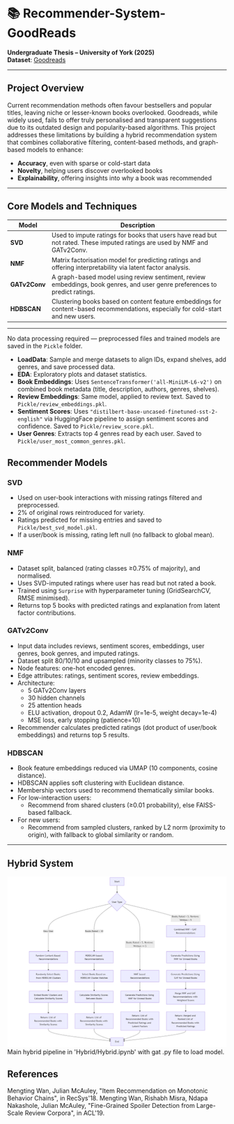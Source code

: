 # 📚 Recommender-System-GoodReads  
**Undergraduate Thesis – University of York (2025)**  
**Dataset**: [Goodreads](https://mengtingwan.github.io/data/goodreads.html#datasets)

---

## Project Overview  
Current recommendation methods often favour bestsellers and popular titles, leaving niche or lesser-known books overlooked. Goodreads, while widely used, fails to offer truly personalised and transparent suggestions due to its outdated design and popularity-based algorithms. This project addresses these limitations by building a hybrid recommendation system that combines collaborative filtering, content-based methods, and graph-based models to enhance:  
- **Accuracy**, even with sparse or cold-start data  
- **Novelty**, helping users discover overlooked books  
- **Explainability**, offering insights into why a book was recommended  

---
## Core Models and Techniques  

| Model        | Description |
|-------------|-------------|
| **SVD**      | Used to impute ratings for books that users have read but not rated. These imputed ratings are used by NMF and GATv2Conv. |
| **NMF**      | Matrix factorisation model for predicting ratings and offering interpretability via latent factor analysis. |
| **GATv2Conv**| A graph-based model using review sentiment, review embeddings, book genres, and user genre preferences to predict ratings. |
| **HDBSCAN**  | Clustering books based on content feature embeddings for content-based recommendations, especially for cold-start and new users. |

---
No data processing required — preprocessed files and trained models are saved in the `Pickle` folder.  

- **LoadData**: Sample and merge datasets to align IDs, expand shelves, add genres, and save processed data.  
- **EDA**: Exploratory plots and dataset statistics.
- **Book Embeddings**: Uses `SentenceTransformer('all-MiniLM-L6-v2')` on combined book metadata (title, description, authors, genres, shelves).  
- **Review Embeddings**: Same model, applied to review text. Saved to `Pickle/review_embeddings.pkl`.  
- **Sentiment Scores**: Uses `"distilbert-base-uncased-finetuned-sst-2-english"` via HuggingFace pipeline to assign sentiment scores and confidence. Saved to `Pickle/review_score.pkl`.  
- **User Genres**: Extracts top 4 genres read by each user. Saved to `Pickle/user_most_common_genres.pkl`.  

##  Recommender Models  

###  SVD  
- Used on user-book interactions with missing ratings filtered and preprocessed.  
- 2% of original rows reintroduced for variety.  
- Ratings predicted for missing entries and saved to `Pickle/best_svd_model.pkl`.  
- If a user/book is missing, rating left null (no fallback to global mean).  

###  NMF  
- Dataset split, balanced (rating classes ≥0.75% of majority), and normalised.  
- Uses SVD-imputed ratings where user has read but not rated a book.  
- Trained using `Surprise` with hyperparameter tuning (GridSearchCV, RMSE minimised).  
- Returns top 5 books with predicted ratings and explanation from latent factor contributions.

###  GATv2Conv  
- Input data includes reviews, sentiment scores, embeddings, user genres, book genres, and imputed ratings.  
- Dataset split 80/10/10 and upsampled (minority classes to 75%).  
- Node features: one-hot encoded genres.  
- Edge attributes: ratings, sentiment scores, review embeddings.  
- Architecture:
  - 5 GATv2Conv layers  
  - 30 hidden channels  
  - 25 attention heads  
  - ELU activation, dropout 0.2, AdamW (lr=1e-5, weight decay=1e-4)  
  - MSE loss, early stopping (patience=10)  
- Recommender calculates predicted ratings (dot product of user/book embeddings) and returns top 5 results.

###  HDBSCAN  
- Book feature embeddings reduced via UMAP (10 components, cosine distance).  
- HDBSCAN applies soft clustering with Euclidean distance.  
- Membership vectors used to recommend thematically similar books.  
- For low-interaction users:
  - Recommend from shared clusters (≥0.01 probability), else FAISS-based fallback.  
- For new users:
  - Recommend from sampled clusters, ranked by L2 norm (proximity to origin), with fallback to global similarity or random.  

---

##  Hybrid System  

![Hybrid Pipeline](./pipeline.png)
Main hybrid pipeline in 'Hybrid/Hybrid.ipynb' with gat .py file to load model.

## References
Mengting Wan, Julian McAuley, "Item Recommendation on Monotonic Behavior Chains", in RecSys'18.
Mengting Wan, Rishabh Misra, Ndapa Nakashole, Julian McAuley, "Fine-Grained Spoiler Detection from Large-Scale Review Corpora", in ACL'19.
